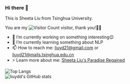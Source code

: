 ### Hi there 👋  

This is Sheeta Liu from Tsinghua University.  

You are my ![Visitor Count](https://profile-counter.glitch.me/liuydd/count.svg) visitor, thank you!🎉🎉  

- 🔭 I’m currently working on something interesting😉  
- 🌱 I’m currently learning something about NLP  
- 📫 How to reach me: liuyd21@gmail.com or liuyd21@mails.tsinghua.edu.cn  
- ⚡ Learn more about me: [Sheeta Liu's Paradise Regained](https://liuydd.github.io/)  

![Top Langs](https://github-readme-stats.vercel.app/api/top-langs/?username=liuydd&layout=compact&theme=light)  
![liuydd's GitHub stats](https://github-readme-stats.vercel.app/api?username=liuydd&show_icons=true&theme=light)  

<!--
**liuydd/liuydd** is a ✨ _special_ ✨ repository because its `README.md` (this file) appears on your GitHub profile.

Here are some ideas to get you started:

- 🔭 I’m currently working on something interesting😉  
- 🌱 I’m currently learning something about NLP
- 👯 I’m looking to collaborate on ...
- 🤔 I’m looking for help with ...
- 💬 Ask me about ... 
- 📫 How to reach me: ...
- 😄 Pronouns: ...
- ⚡ Fun fact: ...

![](https://stats.justsong.cn/api/bilibili/?id=500346891&theme=light)  
![](https://activity-graph.herokuapp.com/graph?username=liuydd&theme=github)
-->

